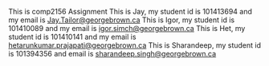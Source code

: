 This is comp2156 Assignment 
This is Jay, my student id is 101413694 and my email is Jay.Tailor@georgebrown.ca
This is Igor, my student id is 101410089 and my email is igor.simch@georgebrown.ca
This is Het, my student id is 101410141 and my email is hetarunkumar.prajapati@georgebrown.ca
This is Sharandeep, my student id is 101394356 and email is sharandeep.singh@georgebrown.ca
